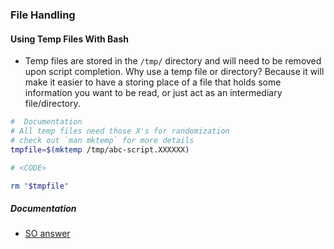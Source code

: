 

### File Handling

#### Using Temp Files With Bash

- Temp files are stored in the `/tmp/` directory and will need to be removed upon script completion. Why use a temp file or directory? Because it will make it easier to have a storing place of a file that holds some information you want to be read, or just act as an intermediary file/directory.

```bash
#  Documentation
# All temp files need those X's for randomization
# check out `man mktemp` for more details
tmpfile=$(mktemp /tmp/abc-script.XXXXXX)

# <CODE>

rm "$tmpfile"
```

##### Documentation

- [SO answer](https://unix.stackexchange.com/questions/181937/how-create-a-temporary-file-in-shell-script)
